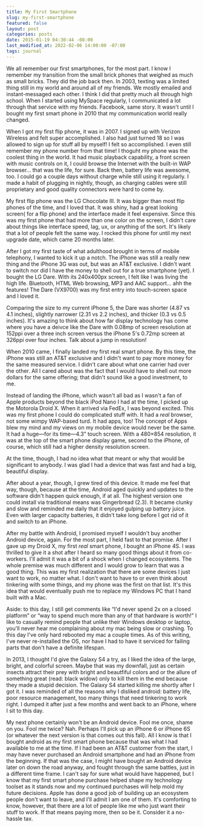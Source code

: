 ```yaml
---
title: My First Smartphone
slug: my-first-smartphone
featured: false
layout: post
categories: posts
date: 2015-01-19 04:30:44 -08:00
last_modified_at: 2022-02-06 14:00:00 -07:00
tags: journal
---
```


We all remember our first smartphones, for the most part. I know I remember my transition from the small brick phones that weighed as much as small bricks. They did the job back then. In 2003, texting was a limited thing still in my world and around all of my friends. We mostly emailed and instant-messaged each other. I think I did that pretty much all through high school. When I started using MySpace regularly, I communicated a lot through that service with my friends. Facebook, same story. It wasn't until I bought my first smart phone in 2010 that my communication world really changed.

When I got my first flip phone, it was in 2007. I signed up with Verizon Wireless and felt super accomplished. I also had just turned 18 so I was allowed to sign up for stuff all by myself! I felt so accomplished. I even still remember my phone number from that time! I thoguht my phone was the coolest thing in the world. It had music playback capability, a front screen with music controls on it, I could browse the Internet with the built-in WAP browser… that was the life, for sure. Back then, battery life was awesome, too. I could go a couple days without charge while still using it regularly. I made a habit of plugging in nightly, though, as charging cables were still proprietary and good quality connectors were hard to come by.

My first flip phone was the LG Chocolate III. It was bigger than most flip phones of the time, and I loved that. It was shiny, had a great looking screen( for a flip phone) and the interface made it feel expensive. Since this was my first phone that had more than one color on the screen, I didn't care about things like interface speed, lag, ux, or anything of the sort. It's likely that a lot of people felt the same way. I rocked this phone for until my next upgrade date, which came 20 months later.

After I got my first taste of what adulthood brought in terms of mobile telephony, I wanted to kick it up a notch. The iPhone was still a really new thing and the iPhone 3G was out, but was an AT&T exclusive. I didn't want to switch nor did I have the money to shell out for a true smartphone (yet). I bought the LG Dare. With its 240x400px screen, I felt like I was living the high life. Bluetooth, HTML Web browsing, MP3 and AAC support… ahh the features! The Dare (VX9700) was my first entry into touch-screen space and I loved it.

Comparing the size to my current iPhone 5, the Dare was shorter (4.87 vs 4.1 inches), slightly narrower (2.31 vs 2.2 inches), and thicker (0.3 vs 0.5 inches). It's amazing to think about how far display technology has come where you have a deivce like the Dare with 0.08mp of screen resolution at 152ppi over a three inch screen versus the iPhone 5's 0.72mp screen at 326ppi over four inches. Talk about a jump in resolution!

When 2010 came, I finally landed my first real smart phone. By this time, the iPhone was still an AT&T exclusive and I didn't want to pay more money for the same measured service. I didn't care about what one carrier had over the other. All I cared about was the fact that I would have to shell out more dollars for the same offering; that didn't sound like a good investment, to me.

Instead of landing the iPhone, which wasn't all bad as I wasn't a fan of Apple products beyond the black iPod Nano I had at the time, I picked up the Motorola Droid X. When it arrived via FedEx, I was beyond excited. This was my first phone I could do complicated stuff with. It had a _real_ browser, not some wimpy WAP-based turd. It had apps, too! The concept of Apps blew my mind and my views on my mobile device would never be the same. It had a huge—for its time—4.3” touch screen. With a 480×854 resolution, it was at the top of the smart phone display game, second to the iPhone, of course, which still had a higher density resolution screen.

At the time, though, I had no idea what that meant or why that would be significant to anybody. I was glad I had a device that was fast and had a big, beautiful display.

After about a year, though, I grew tired of this device. It made me feel that way, though, because at the time, Android aged quickly and updates to the software didn't happen quick enough, if at all. The highest version one could install via traditional means was Gingerbread (2.3). It became clunky and slow and reminded me daily that it enjoyed gulping up battery juice. Even with larger capacity batteries, it didn't take long before I got rid of it and switch to an iPhone.

After my battle with Android, I promised myself I wouldn't buy another Android device, again. For the most part, I held fast to that promise. After I gave up my Droid X, my first _real_ smart phone, I bought an iPhone 4S. I was thrilled to give it a shot after I heard so many good things about it from co-workers. I'll admit it was a bit of a shock when I changed ecosystems. The whole premise was much different and I would grow to learn that was a good thing. This was my first realization that there are some devices I just want to work, no matter what. I don't want to have to or even think about tinkering with some things, and my phone was the first on that list. It's this idea that would eventually push me to replace my Windows PC that I hand built with a Mac.

Aside: to this day, I still get comments like “I'd never spend 2x on a closed platform” or “way to spend much more than any of that hardware is worth!” I like to casually remind people that unlike their Windows desktop or laptop, you'll never hear me complaining about my mac being slow or crashing. To this day I've only hard rebooted my mac a couple times. As of this writing, I've never re-installed the OS, nor have I had to have it serviced for failing parts that don't have a definite lifespan.

In 2013, I thought I'd give the Galaxy S4 a try, as I liked the idea of the large, bright, and colorful screen. Maybe that was my downfall, just as certain insects attract their prey with bright and beautfiful colors and or the allure of something great (read: black widow) only to kill them in the end because they made a stupid decision. The Galaxy S4 started killing me shortly after I got it. I was reminded of all the reasons why I disliked android: battery life, poor resource management, too many things that need tinkering to work right. I dumped it after just a few months and went back to an iPhone, where I sit to this day.

My next phone certainly won't be an Android device. Fool me once, shame on you. Fool me twice? Nah. Perhaps I'll pick up an iPhone 6 or iPhone 6S (or whatever the next version is that comes out this fall). All I know is that I bought android as my first smart phone because that was what I had available to me at the time. If I had been an AT&T customer from the start, I may have never purchased an Android smartphone and had an iPhone from the beginning. If that was the case, I might have bought an Android device later on down the road anyway, and fought through the same battles, just in a different time frame. I can't say for sure what would have happened, but I know that my first smart phone purchase helped shape my technology toolset as it stands now and my continued purchases will help mold my future decisions. Apple has done a good job of building up an ecosystem people don't want to leave, and I'll admit I am one of them. It's comforting to know, however, that there are a lot of people like me who just want their stuff to work. If that means paying more, then so be it. Consider it a no-hassle tax.

